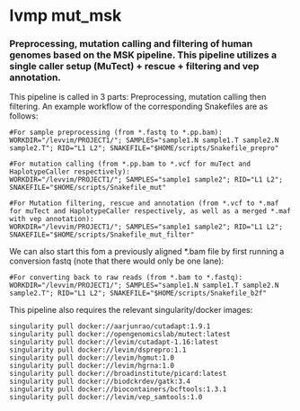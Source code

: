 # lvmp mut_msk

### Preprocessing, mutation calling and filtering of human genomes based on the MSK pipeline. This pipeline utilizes a single caller setup (MuTect) + rescue + filtering and vep annotation.

This pipeline is called in 3 parts: Preprocessing, mutation calling then filtering. An example workflow of the corresponding Snakefiles are as follows:

    #For sample preprocessing (from *.fastq to *.pp.bam):
    WORKDIR="/levvim/PROJECT1/"; SAMPLES="sample1.N sample1.T sample2.N sample2.T"; RID="L1 L2"; SNAKEFILE="$HOME/scripts/Snakefile_prepro" 

    #For mutation calling (from *.pp.bam to *.vcf for muTect and HaplotypeCaller respectively):
    WORKDIR="/levvim/PROJECT1/"; SAMPLES="sample1 sample2"; RID="L1 L2"; SNAKEFILE="$HOME/scripts/Snakefile_mut" 

    #For Mutation filtering, rescue and annotation (from *.vcf to *.maf for muTect and HaplotypeCaller respectively, as well as a merged *.maf with vep annotation):
    WORKDIR="/levvim/PROJECT1/"; SAMPLES="sample1 sample2"; RID="L1 L2"; SNAKEFILE="$HOME/scripts/Snakefile_mut_filter" 

We can also start this fom a previously aligned \*.bam file by first running a conversion fastq (note that there would only be one lane):

    #For converting back to raw reads (from *.bam to *.fastq):
    WORKDIR="/levvim/PROJECT1/"; SAMPLES="sample1.N sample1.T sample2.N sample2.T"; RID="L1 L2"; SNAKEFILE="$HOME/scripts/Snakefile_b2f" 

This pipeline also requires the relevant singularity/docker images:
    
    singularity pull docker://aarjunrao/cutadapt:1.9.1
    singularity pull docker://opengenomicslab/mutect:latest
    singularity pull docker://levim/cutadapt-1.16:latest
    singularity pull docker://levim/dsprepro:1.1
    singularity pull docker://levim/hgmut:1.0
    singularity pull docker://levim/hgrna:1.0
    singularity pull docker://broadinstitute/picard:latest
    singularity pull docker://biodckrdev/gatk:3.4
    singularity pull docker://biocontainers/bcftools:1.3.1
    singularity pull docker://levim/vep_samtools:1.0
